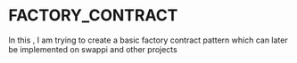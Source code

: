 # FACTORY_CONTRACT
In this , I am trying to create a basic factory contract pattern which can later be implemented on swappi and other projects
